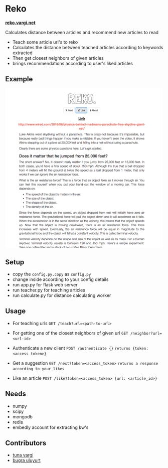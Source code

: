 # Reko

[**reko.vargi.net**](http://reko.vargi.net)

Calculates distance between articles and recommend new articles to read

- Teach some article url's to reko
- Calculates the distance between teached articles according to keywords extracted
- Then get closest neighbors of given articles
- brings recommendations according to user's liked articles

## Example
![alt_text](readme.png)


## Setup
    
- copy the `config.py.copy` as `config.py`
- change inside according to your config details
- run app.py for flask web server
- run teacher.py for teaching articles
- run calculate.py for distance calculating worker 

## Usage
 
 
- For teaching urls
 `GET /teach?url=<path-to-url>`
 
- For getting one of the closest neighbors of given url
 `GET /neighbor?url=<url-id>`

- Authenticate a new client
 `POST /authenticate {}`
 `returns {token: <access token>}`

- Get a suggestion
 `GET /next?token=<access_token>`
 `returns a response according to your likes`

- Like an article
 `POST /like?token=<access_token> {url: <article_id>}`


## Needs

- numpy
- scipy
- mongodb
- redis
- embedly account for extracting kw's

## Contributors
- [tuna vargi](https://github.com/vargi)
- [bugra uluyurt](https://github.com/bugrauluyurt/)
